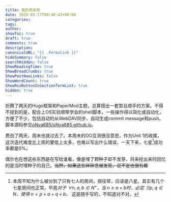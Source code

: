 ```yaml
---
title: 我的周末呢
date: 2025-03-17T00:40:43+08:00
categories: 
tags: 
author: 
showToc: true
draft: true
comments: true
description: 
canonicalURL: "{{ .Permalink }}"
hideSummary: false
searchHidden: false
ShowReadingTime: true
ShowBreadCrumbs: true
ShowPostNavLinks: false
ShowWordCount: true
ShowRssButtonInSectionTermList: true
hidden: true
---
```

折腾了两天的Hugo框架和PaperMod主题，总算搭出一套暂且顺手的方案。不得不提到的是，配合上OS实验顺带学会的shell脚本，一些操作得以简化或自动化，方便了不少，包括自动的从WebDAV同步、自动生成commit message和push。脚本源码参见[oNya685/oNya685.github.io](https://github.com/oNya685/oNya685.github.io/)。

费劲了两天，周末也就过去了。本周末的OO互测很没意思，作为Unit 1的收尾，这次迭代难度比上周的要低上太多，也难以写出什么错误，一天下来，七星[^1]成功率都是0%。

[^1]: 本周不知为什么被分到了只有七人的房间，按往常，应该是八星。其实有几个七星房间也正常，毕竟*对于 $\forall n,a,b\in N^+$，当 $n\geq a\times b$时，必定 $\exists p,q\in N$，使得 $n=p\times a+q\times b$。* 这是随手写的，不知道对不对。

偶尔也在想这些东西是在写给谁看，像是埋了颗种子却不发芽，将来挖出来时回忆的是当时埋种子的自己。~~当然，如果这些碎碎念被发现，说不定也很有趣~~

